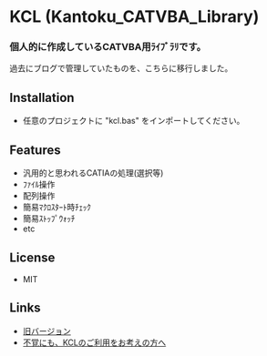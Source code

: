 # KCL (Kantoku_CATVBA_Library)

### **個人的に作成しているCATVBA用ﾗｲﾌﾞﾗﾘです。**
過去にブログで管理していたものを、こちらに移行しました。


## Installation
+ 任意のプロジェクトに "kcl.bas" をインポートしてください。

## Features
+ 汎用的と思われるCATIAの処理(選択等)
+ ﾌｧｲﾙ操作
+ 配列操作
+ 簡易ﾏｸﾛｽﾀｰﾄ時ﾁｪｯｸ
+ 簡易ｽﾄｯﾌﾟｳｫｯﾁ
+ etc

## License
+ MIT

## Links
+ [旧バージョン](http://kantoku.hatenablog.com/entry/2016/06/21/111410)
+ [不覚にも、KCLのご利用をお考えの方へ](http://kantoku.hatenablog.com/entry/2016/12/27/194117)